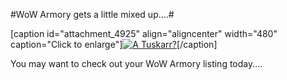 #WoW Armory gets a little mixed up....#

[caption id="attachment\_4925" align="aligncenter" width="480" caption="Click to enlarge"][![](http://westkarana.com/wp-content/uploads/2010/04/Fullscreen-capture-412010-72522-AM-480x420.jpg "A Tuskarr?")](http://westkarana.com/wp-content/uploads/2010/04/Fullscreen-capture-412010-72522-AM.jpg)[/caption]

You may want to check out your WoW Armory listing today....

